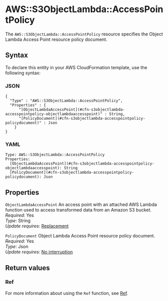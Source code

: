 # AWS::S3ObjectLambda::AccessPointPolicy<a name="aws-resource-s3objectlambda-accesspointpolicy"></a>

The `AWS::S3ObjectLambda::AccessPointPolicy` resource specifies the Object Lambda Access Point resource policy document\.

## Syntax<a name="aws-resource-s3objectlambda-accesspointpolicy-syntax"></a>

To declare this entity in your AWS CloudFormation template, use the following syntax:

### JSON<a name="aws-resource-s3objectlambda-accesspointpolicy-syntax.json"></a>

```
{
  "Type" : "AWS::S3ObjectLambda::AccessPointPolicy",
  "Properties" : {
      "[ObjectLambdaAccessPoint](#cfn-s3objectlambda-accesspointpolicy-objectlambdaaccesspoint)" : String,
      "[PolicyDocument](#cfn-s3objectlambda-accesspointpolicy-policydocument)" : Json
    }
}
```

### YAML<a name="aws-resource-s3objectlambda-accesspointpolicy-syntax.yaml"></a>

```
Type: AWS::S3ObjectLambda::AccessPointPolicy
Properties:
  [ObjectLambdaAccessPoint](#cfn-s3objectlambda-accesspointpolicy-objectlambdaaccesspoint): String
  [PolicyDocument](#cfn-s3objectlambda-accesspointpolicy-policydocument): Json
```

## Properties<a name="aws-resource-s3objectlambda-accesspointpolicy-properties"></a>

`ObjectLambdaAccessPoint` <a name="cfn-s3objectlambda-accesspointpolicy-objectlambdaaccesspoint"></a>
An access point with an attached AWS Lambda function used to access transformed data from an Amazon S3 bucket\.  
_Required_: Yes  
_Type_: String  
_Update requires_: [Replacement](https://docs.aws.amazon.com/AWSCloudFormation/latest/UserGuide/using-cfn-updating-stacks-update-behaviors.html#update-replacement)

`PolicyDocument` <a name="cfn-s3objectlambda-accesspointpolicy-policydocument"></a>
Object Lambda Access Point resource policy document\.  
_Required_: Yes  
_Type_: Json  
_Update requires_: [No interruption](https://docs.aws.amazon.com/AWSCloudFormation/latest/UserGuide/using-cfn-updating-stacks-update-behaviors.html#update-no-interrupt)

## Return values<a name="aws-resource-s3objectlambda-accesspointpolicy-return-values"></a>

### Ref<a name="aws-resource-s3objectlambda-accesspointpolicy-return-values-ref"></a>

For more information about using the `Ref` function, see [Ref](https://docs.aws.amazon.com/AWSCloudFormation/latest/UserGuide/intrinsic-function-reference-ref.html)\.

